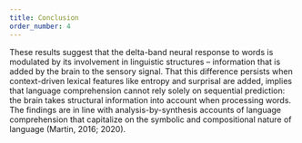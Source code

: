 ```yaml
---
title: Conclusion
order_number: 4
---
```

These results suggest that the delta-band neural response to words is modulated by its involvement in linguistic structures – information that is added by the brain to the sensory signal. That this difference persists when context-driven lexical features like entropy and surprisal are added, implies that language comprehension cannot rely solely on sequential prediction: the brain takes structural information into account when processing words. The findings are in line with analysis-by-synthesis accounts of language comprehension that capitalize on the symbolic and compositional nature of language (Martin, 2016; 2020).
